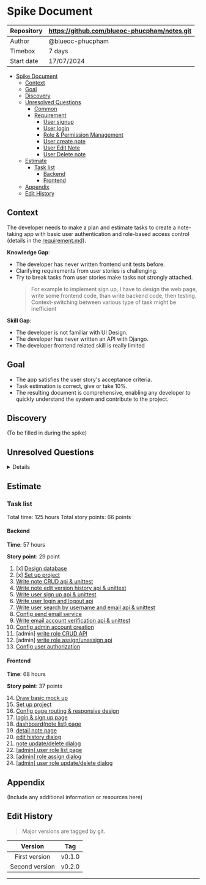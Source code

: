 # Spike Document

| Repository | https://github.com/blueoc-phucpham/notes.git |
| ---------- | -------------------------------------------- |
| Author     | @blueoc-phucpham                             |
| Timebox    | 7 days                                       |
| Start date | 17/07/2024                                   |

- [Spike Document](#spike-document)
  - [Context](#context)
  - [Goal](#goal)
  - [Discovery](#discovery)
  - [Unresolved Questions](#unresolved-questions)
    - [Common](#common)
    - [Requirement](#requirement)
      - [User signup](#user-signup)
      - [User login](#user-login)
      - [Role \& Permission Management](#role--permission-management)
      - [User create note](#user-create-note)
      - [User Edit Note](#user-edit-note)
      - [User Delete note](#user-delete-note)
  - [Estimate](#estimate)
    - [Task list](#task-list)
      - [Backend](#backend)
      - [Frontend](#frontend)
  - [Appendix](#appendix)
  - [Edit History](#edit-history)

## Context

The developer needs to make a plan and estimate tasks to create a note-taking app with basic user authentication and role-based access control (details in the [requirement.md](./requirement.md#user-stories)).

**Knowledge Gap**:

- The developer has never written frontend unit tests before.
- Clarifying requirements from user stories is challenging.
- Try to break tasks from user stories make tasks not strongly attached.
    > For example to implement sign up, I have to design the web page, write some frontend code, than write backend code, then testing. Context-switching between various type of task might be inefficient

**Skill Gap**:

- The developer is not familiar with UI Design.
- The developer has never written an API with Django.
- The developer frontend related skill is really limited

## Goal

- The app satisfies the user story's acceptance criteria.
- Task estimation is correct, give or take 10%.
- The resulting document is comprehensive, enabling any developer to quickly understand the system and contribute to the project.

## Discovery

(To be filled in during the spike)

## Unresolved Questions
<details>
<summary>Details</summary>
### Common

1. What metrics or criteria should we use to evaluate our test suite's effectiveness?

> The test should cover both happy case, invalid input data and unexpected exception.
> The coverage should be at least 80%

2. Should all user data be encrypted in the database?

> Encrypt password

3. How do we create an admin account? Are there limits on the number of admin accounts?

> Only one admin on system initialized.

4. Can admin view/update/delete user's notes? Or deactivate user account? Can admin view all user's infomation?

> Admin can do anything in system.

5. Does the design support mobile (responsive) functionality across different screen sizes?

> Should be considered

6. Is there a limit on how much note user can save? What should be done if one user spam very long note?

> 10 notes per user

7. Is note searching and categorizing is needed?

> No

### Requirement

#### User signup

7. How much personal information is needed beyond name, email, and password? Should we include full name, avatar, and bio?

> Only name, email and password

8. Can one email address be used to create multiple accounts?

> No

9. Are there any specific password rules for security, like requiring at least one capital letter, one lowercase letter, a number, and a symbol?

> at least 8 characters with letters (both uppercase and lowercase), numbers, and symbols, and includes no obvious personal information 

#### User login

10. What happens if users forget their password?

> Not on scope

#### Role & Permission Management

11. Access control rules is per document (like google docs) or system wide?

> Per document

12. Can one user view/update/delete other user's note if given edit role?

> Yes

#### User create note

13. Can users share their note to other user?

> Note visible by everyone by default.

#### User Edit Note

14. Note edit history support?

> Yes

15. Can multiple user edit the same note?

> Yes, but not in the same time

#### User Delete note

16. Is the note really deleted or should be kept in database (soft-delete)?

> Soft-delete

</details>

## Estimate

### Task list

Total time: 125 hours
Total story points: 66 points

#### Backend

**Time**: 57 hours

**Story point**: 29 point

1. [x] [Design database](./tasks/note-1.md)
2. [x] [Set up project](./tasks/note-2.md)
3. [Write note CRUD api & unittest](./tasks/note-3.md)
4. [Write note edit version history api & unittest](./tasks/note-4.md)
5. [Write user sign up api & unittest](./tasks/note-5.md)
6. [Write user login and logout api](./tasks/note-6.md)
7. [Write user search by username and email api & unittest](./tasks/note-7.md)
8. [Config send email service](./tasks/note-8.md)
9. [Write email account verification api & unittest](./tasks/note-9.md)
10. [Config admin account creation](./tasks/note-10.md)
11. [admin] [write role CRUD API](./tasks/note-11.md)
12. [admin] [write role assign/unassign api](./tasks/note-12.md)
13. [Config user authorization](./tasks/note-13.md)

#### Frontend

**Time**: 68 hours

**Story point**: 37 points

14. [Draw basic mock up](./tasks/note-14.md)
15. [Set up project](./tasks/note-15.md)
16. [Config page routing & responsive design](./tasks/note-16.md)
17. [login & sign up page](./tasks/note-17.md)
18. [dashboard(note list) page](./tasks/note-18.md)
19. [detail note page](./tasks/note-19.md)
20. [edit history dialog](./tasks/note-20.md)
21. [note update/delete dialog](./tasks/note-21.md)
22. [\[admin\] user role list page](./tasks/note-22.md)
23. [\[admin\] role assign dialog](./tasks/note-23.md)
24. [\[admin\] user role update/delete dialog](./tasks/note-24.md)


## Appendix
(Include any additional information or resources here)

## Edit History
> Major versions are tagged by git.

|           Version          |   Tag  |
|:--------------------------:|:------:|
| First version              | v0.1.0 |
| Second version             | v0.2.0 |


---